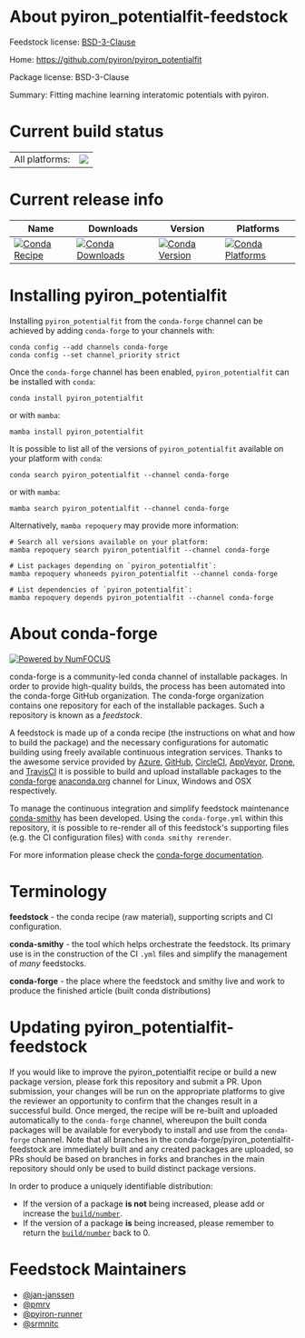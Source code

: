 About pyiron_potentialfit-feedstock
===================================

Feedstock license: [BSD-3-Clause](https://github.com/conda-forge/pyiron_potentialfit-feedstock/blob/main/LICENSE.txt)

Home: https://github.com/pyiron/pyiron_potentialfit

Package license: BSD-3-Clause

Summary: Fitting machine learning interatomic potentials with pyiron.

Current build status
====================


<table><tr><td>All platforms:</td>
    <td>
      <a href="https://dev.azure.com/conda-forge/feedstock-builds/_build/latest?definitionId=20541&branchName=main">
        <img src="https://dev.azure.com/conda-forge/feedstock-builds/_apis/build/status/pyiron_potentialfit-feedstock?branchName=main">
      </a>
    </td>
  </tr>
</table>

Current release info
====================

| Name | Downloads | Version | Platforms |
| --- | --- | --- | --- |
| [![Conda Recipe](https://img.shields.io/badge/recipe-pyiron_potentialfit-green.svg)](https://anaconda.org/conda-forge/pyiron_potentialfit) | [![Conda Downloads](https://img.shields.io/conda/dn/conda-forge/pyiron_potentialfit.svg)](https://anaconda.org/conda-forge/pyiron_potentialfit) | [![Conda Version](https://img.shields.io/conda/vn/conda-forge/pyiron_potentialfit.svg)](https://anaconda.org/conda-forge/pyiron_potentialfit) | [![Conda Platforms](https://img.shields.io/conda/pn/conda-forge/pyiron_potentialfit.svg)](https://anaconda.org/conda-forge/pyiron_potentialfit) |

Installing pyiron_potentialfit
==============================

Installing `pyiron_potentialfit` from the `conda-forge` channel can be achieved by adding `conda-forge` to your channels with:

```
conda config --add channels conda-forge
conda config --set channel_priority strict
```

Once the `conda-forge` channel has been enabled, `pyiron_potentialfit` can be installed with `conda`:

```
conda install pyiron_potentialfit
```

or with `mamba`:

```
mamba install pyiron_potentialfit
```

It is possible to list all of the versions of `pyiron_potentialfit` available on your platform with `conda`:

```
conda search pyiron_potentialfit --channel conda-forge
```

or with `mamba`:

```
mamba search pyiron_potentialfit --channel conda-forge
```

Alternatively, `mamba repoquery` may provide more information:

```
# Search all versions available on your platform:
mamba repoquery search pyiron_potentialfit --channel conda-forge

# List packages depending on `pyiron_potentialfit`:
mamba repoquery whoneeds pyiron_potentialfit --channel conda-forge

# List dependencies of `pyiron_potentialfit`:
mamba repoquery depends pyiron_potentialfit --channel conda-forge
```


About conda-forge
=================

[![Powered by
NumFOCUS](https://img.shields.io/badge/powered%20by-NumFOCUS-orange.svg?style=flat&colorA=E1523D&colorB=007D8A)](https://numfocus.org)

conda-forge is a community-led conda channel of installable packages.
In order to provide high-quality builds, the process has been automated into the
conda-forge GitHub organization. The conda-forge organization contains one repository
for each of the installable packages. Such a repository is known as a *feedstock*.

A feedstock is made up of a conda recipe (the instructions on what and how to build
the package) and the necessary configurations for automatic building using freely
available continuous integration services. Thanks to the awesome service provided by
[Azure](https://azure.microsoft.com/en-us/services/devops/), [GitHub](https://github.com/),
[CircleCI](https://circleci.com/), [AppVeyor](https://www.appveyor.com/),
[Drone](https://cloud.drone.io/welcome), and [TravisCI](https://travis-ci.com/)
it is possible to build and upload installable packages to the
[conda-forge](https://anaconda.org/conda-forge) [anaconda.org](https://anaconda.org/)
channel for Linux, Windows and OSX respectively.

To manage the continuous integration and simplify feedstock maintenance
[conda-smithy](https://github.com/conda-forge/conda-smithy) has been developed.
Using the ``conda-forge.yml`` within this repository, it is possible to re-render all of
this feedstock's supporting files (e.g. the CI configuration files) with ``conda smithy rerender``.

For more information please check the [conda-forge documentation](https://conda-forge.org/docs/).

Terminology
===========

**feedstock** - the conda recipe (raw material), supporting scripts and CI configuration.

**conda-smithy** - the tool which helps orchestrate the feedstock.
                   Its primary use is in the construction of the CI ``.yml`` files
                   and simplify the management of *many* feedstocks.

**conda-forge** - the place where the feedstock and smithy live and work to
                  produce the finished article (built conda distributions)


Updating pyiron_potentialfit-feedstock
======================================

If you would like to improve the pyiron_potentialfit recipe or build a new
package version, please fork this repository and submit a PR. Upon submission,
your changes will be run on the appropriate platforms to give the reviewer an
opportunity to confirm that the changes result in a successful build. Once
merged, the recipe will be re-built and uploaded automatically to the
`conda-forge` channel, whereupon the built conda packages will be available for
everybody to install and use from the `conda-forge` channel.
Note that all branches in the conda-forge/pyiron_potentialfit-feedstock are
immediately built and any created packages are uploaded, so PRs should be based
on branches in forks and branches in the main repository should only be used to
build distinct package versions.

In order to produce a uniquely identifiable distribution:
 * If the version of a package **is not** being increased, please add or increase
   the [``build/number``](https://docs.conda.io/projects/conda-build/en/latest/resources/define-metadata.html#build-number-and-string).
 * If the version of a package **is** being increased, please remember to return
   the [``build/number``](https://docs.conda.io/projects/conda-build/en/latest/resources/define-metadata.html#build-number-and-string)
   back to 0.

Feedstock Maintainers
=====================

* [@jan-janssen](https://github.com/jan-janssen/)
* [@pmrv](https://github.com/pmrv/)
* [@pyiron-runner](https://github.com/pyiron-runner/)
* [@srmnitc](https://github.com/srmnitc/)

